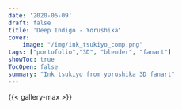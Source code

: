 ```yaml
---
date: '2020-06-09'
draft: false
title: 'Deep Indigo - Yorushika'
cover:
    image: "/img/ink_tsukiyo_comp.png"
tags: ["portofolio","3D", "blender", "fanart"]
showToc: true
TocOpen: false
summary: "Ink tsukiyo from yorushika 3D fanart" 
---
```

{{< gallery-max >}}


